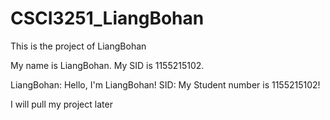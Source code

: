 # CSCI3251_LiangBohan
This is the project of LiangBohan

My name is LiangBohan.
My SID is 1155215102.

LiangBohan: Hello, I'm LiangBohan!
SID: My Student number is 1155215102!

I will pull my project later
